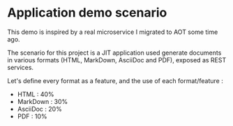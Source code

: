 # Application demo scenario

This demo is inspired by a real microservice I migrated to AOT some time ago.

The scenario for this project is a JIT application used generate documents in various formats (HTML, MarkDown, AsciiDoc and PDF), exposed as REST services.

Let's define every format as a feature, and the use of each format/feature : 

- <span v-mark.purple="1">HTML</span> : 40% 
- <span v-mark.orange="2">MarkDown</span> : 30%
- <span v-mark.green="3">AsciiDoc</span> : 20%
- <span v-mark.blue="4">PDF</span> : 10%

<!--
You can have `style` tag in markdown to override the style for the current page.
Learn more: https://sli.dev/features/slide-scope-style
-->